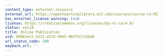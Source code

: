 ```yaml
---
content_type: external-resource
external_url: https://openlearninglibrary.mit.edu/courses/course-v1:MITx+HST.953x+3T2020/about
has_external_license_warning: true
license: https://creativecommons.org/licenses/by-nc-sa/4.0/
status: valid
title: Online Publication
uid: 8d661e11-9121-457d-9945-903f5c7c684b
url_status_code: 200
wayback_url: ''
---
```

